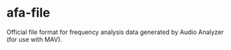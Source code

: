 # afa-file

Official file format for frequency analysis data generated by Audio Analyzer (for use with MAV).
